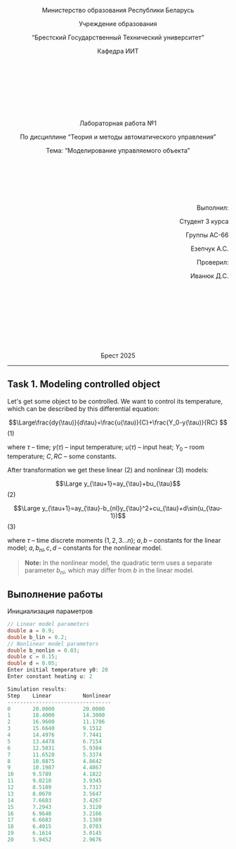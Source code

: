 <p align="center"> Министерство образования Республики Беларусь</p>
<p align="center">Учреждение образования</p>
<p align="center">“Брестский Государственный Технический университет”</p>
<p align="center">Кафедра ИИТ</p>
<br><br><br><br><br><br><br>
<p align="center">Лабораторная работа №1</p>
<p align="center">По дисциплине “Теория и методы автоматического управления”</p>
<p align="center">Тема: “Моделирование управляемого объекта”</p>
<br><br><br><br><br>
<p align="right">Выполнил:</p>
<p align="right">Студент 3 курса</p>
<p align="right">Группы АС-66</p>
<p align="right">Езепчук А.С.</p>
<p align="right">Проверил:</p>
<p align="right">Иванюк Д.С.</p>
<br><br><br><br><br><br><br><br>
<p align="center">Брест 2025</p>

---
## Task 1. Modeling controlled object
Let's get some object to be controlled. We want to control its temperature, which can be described by this differential equation:

$$\Large\frac{dy(\tau)}{d\tau}=\frac{u(\tau)}{C}+\frac{Y_0-y(\tau)}{RC} $$ (1)

where $\tau$ – time; $y(\tau)$ – input temperature; $u(\tau)$ – input heat; $Y_0$ – room temperature; $C,RC$ – some constants.

After transformation we get these linear (2) and nonlinear (3) models:

$$\Large y_{\tau+1}=ay_{\tau}+bu_{\tau}$$ (2)

$$\Large y_{\tau+1}=ay_{\tau}-b_{nl}y_{\tau}^2+cu_{\tau}+d\sin(u_{\tau-1})$$ (3)

where $\tau$ – time discrete moments ($1,2,3{\dots}n$); $a,b$ – constants for the linear model; $a,b_{nl},c,d$ – constants for the nonlinear model.

> **Note:** In the nonlinear model, the quadratic term uses a separate parameter $b_{nl}$, which may differ from $b$ in the linear model.

## Выполнение работы
Инициализация параметров  
```cpp
// Linear model parameters
double a = 0.9;
double b_lin = 0.2;
// Nonlinear model parameters
double b_nonlin = 0.03;
double c = 0.15;
double d = 0.05;
Enter initial temperature y0: 20   
Enter constant heating u: 2

Simulation results:
Step    Linear          Nonlinear  
---------------------------------  
0       20.0000         20.0000    
1       18.4000         14.3000    
2       16.9600         11.1706    
3       15.6640         9.1512     
4       14.4976         7.7441     
5       13.4478         6.7154     
6       12.5031         5.9384     
7       11.6528         5.3374     
8       10.8875         4.8642     
9       10.1987         4.4867     
10      9.5789          4.1822     
11      9.0210          3.9345     
12      8.5189          3.7317     
13      8.0670          3.5647     
14      7.6603          3.4267     
15      7.2943          3.3120     
16      6.9648          3.2166     
17      6.6683          3.1369     
18      6.4015          3.0703     
19      6.1614          3.0145     
20      5.9452          2.9676
```